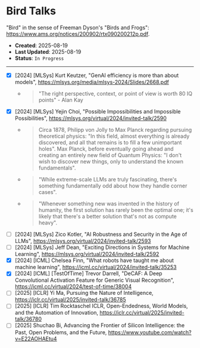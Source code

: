 # Bird Talks

"Bird" in the sense of Freeman Dyson's "Birds and Frogs": <https://www.ams.org/notices/200902/rtx090200212p.pdf>.

- **Created**: 2025-08-19
- **Last Updated**: 2025-08-19
- **Status**: `In Progress`

---

- [X] [2024] [MLSys] Kurt Keutzer, "GenAI efficiency is more than about models", <https://mlsys.org/media/mlsys-2024/Slides/2668.pdf>
  - > "The right perspective, context, or point of view is worth 80 IQ points" - Alan Kay
- [X] [2024] [MLSys] Yejin Choi, "Possible Impossibilities and Impossible Possibilities", <https://mlsys.org/virtual/2024/invited-talk/2590>
  - > Circa 1878, Philipp von Jolly to Max Planck regarding pursuing theoretical physics: "In this field, almost everything is already discovered, and all that remains is to fill a few unimportant holes". Max Planck, before eventually going ahead and creating an entirely new field of Quantum Physics: "I don't wish to discover new things, only to understand the known fundamentals".
  - > "While extreme-scale LLMs are truly fascinating, there's something fundamentally odd about how they handle corner cases".
  - > "Whenever something new was invented in the history of humanity, the first solution has rarely been the optimal one; it's likely that there's a better solution that's not as compute heavy".
- [ ] [2024] [MLSys] Zico Kotler, "AI Robustness and Security in the Age of LLMs", <https://mlsys.org/virtual/2024/invited-talk/2593>
- [ ] [2024] [MLSys] Jeff Dean, "Exciting Directions in Systems for Machine Learning", <https://mlsys.org/virtual/2024/invited-talk/2592>
- [X] [2024] [ICML] Chelsea Finn, "What robots have taught me about machine learning", <https://icml.cc/virtual/2024/invited-talk/35253>
- [X] [2024] [ICML] [TestOfTime] Trevor Darrell, "DeCAF: A Deep Convolutional Activation Feature for Generic Visual Recognition", <https://icml.cc/virtual/2024/test-of-time/38004>
- [ ] [2025] [ICLR] Yi Ma, Pursuing the Nature of Intelligence, <https://iclr.cc/virtual/2025/invited-talk/36785>
- [ ] [2025] [ICLR] Tim Rocktaschel ICLR, Open-Endedness, World Models, and the Automation of Innovation, <https://iclr.cc/virtual/2025/invited-talk/36780>
- [ ] [2025] Shuchao Bi, Advancing the Frontier of Silicon Intelligence: the Past, Open Problems, and the Future, <https://www.youtube.com/watch?v=E22AOHAEtu4>
